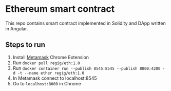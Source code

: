 # Ethereum smart contract

This repo contains smart contract implemented in Solidity and DApp written in Angular.

## Steps to run

1. Install [Metamask](https://metamask.github.io) Chrome Extension
2. Run `docker pull regig/eth:1.0`
3. Run `docker container run --publish 8545:8545 --publish 8000:4200 -d -t --name ether regig/eth:1.0`
4. In Metamask connect to localhost:8545
5. Go to `localhost:8000` in Chrome
